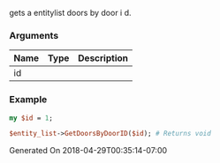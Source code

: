gets a entitylist doors by door i d.
### Arguments
**Name**|**Type**|**Description**
:---|:---|:---
id||

### Example

```perl
my $id = 1;

$entity_list->GetDoorsByDoorID($id); # Returns void
```


Generated On 2018-04-29T00:35:14-07:00